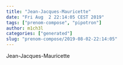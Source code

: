 ```yaml
---
title: "Jean-Jacques-Mauricette"
date: "Fri Aug  2 22:14:05 CEST 2019"
tags: ["prenom-compose", "pipotron"]
author: m1ch3l
categories: ["generated"]
slug: "prenom-compose/2019-08-02-22:14:05"
---
```


Jean-Jacques-Mauricette
